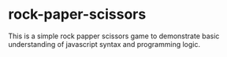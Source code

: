 # rock-paper-scissors

This is a simple rock papper scissors game to demonstrate basic understanding of javascript syntax and programming logic.